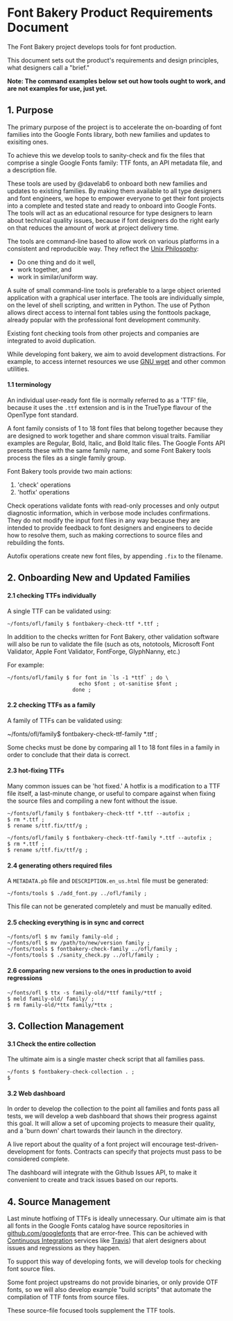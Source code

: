 # Font Bakery Product Requirements Document

The Font Bakery project develops tools for font production.

This document sets out the product's requirements and design principles, what designers call a "brief."

**Note: The command examples below set out how tools ought to work, and are not examples for use, just yet.**

## 1. Purpose

The primary purpose of the project is to accelerate the on-boarding of font families into the Google Fonts library, both new families and updates to exisiting ones. 

To achieve this we develop tools to sanity-check and fix the files that comprise a single Google Fonts family: TTF fonts, an API metadata file, and a description file. 

These tools are used by @davelab6 to onboard both new families and updates to existing families. 
By making them available to all type designers and font engineers, we hope to empower everyone to get their font projects into a complete and tested state and ready to onboard into Google Fonts. 
The tools will act as an educational resource for type designers to learn about technical quality issues, because if font designers do the right early on that reduces the amount of work at project delivery time. 

The tools are command-line based to allow work on various platforms in a consistent and reproducible way.
They reflect the [Unix Philosophy](https://en.wikipedia.org/wiki/Unix_philosophy):

* Do one thing and do it well, 
* work together, and
* work in similar/uniform way.

A suite of small command-line tools is preferable to a large object oriented application with a graphical user interface.
The tools are individually simple, on the level of shell scripting, and written in Python. 
The use of Python allows direct access to internal font tables using the fonttools package, already popular with the professional font development community. 

Existing font checking tools from other projects and companies are integrated to avoid duplication. 

While developing font bakery, we aim to avoid development distractions. 
For example, to access internet resources we use [GNU wget](https://en.wikipedia.org/wiki/Wget) and other common utilities.

#### 1.1 terminology

An individual user-ready font file is normally referred to as a 'TTF' file, because it uses the `.ttf` extension and is in the TrueType flavour of the OpenType font standard.

A font family consists of 1 to 18 font files that belong together because they are designed to work together and share common visual traits. 
Familiar examples are Regular, Bold, Italic, and Bold Italic files.
The Google Fonts API presents these with the same family name, and some Font Bakery tools process the files as a single family group. 

Font Bakery tools provide two main actions:

1. 'check' operations
2. 'hotfix' operations

Check operations validate fonts with read-only processes and only output diagnostic information, which in verbose mode includes confirmations.
They do not modify the input font files in any way because they are intended to provide feedback to font designers and engineers to decide how to resolve them, such as making corrections to source files and rebuilding the fonts.

Autofix operations create new font files, by appending `.fix` to the filename. 

## 2. Onboarding New and Updated Families

#### 2.1 checking TTFs individually

A single TTF can be validated using:

    ~/fonts/ofl/family $ fontbakery-check-ttf *.ttf ;

In addition to the checks written for Font Bakery, other validation software will also be run to validate the file (such as ots, nototools, Microsoft Font Validator, Apple Font Validator, FontForge, GlyphNanny, etc.)

For example:

    ~/fonts/ofl/family $ for font in `ls -1 *ttf` ; do \
                           echo $font ; ot-sanitise $font ; 
                         done ;

#### 2.2 checking TTFs as a family

A family of TTFs can be validated using:

  ~/fonts/ofl/family$ fontbakery-check-ttf-family *.ttf ;

Some checks must be done by comparing all 1 to 18 font files in a family in order to conclude that their data is correct.

#### 2.3 hot-fixing TTFs

Many common issues can be 'hot fixed.'
A hotfix is a modification to a TTF file itself, a last-minute change, or useful to compare against when fixing the source files and compiling a new font without the issue.

    ~/fonts/ofl/family $ fontbakery-check-ttf *.ttf --autofix ;
    $ rm *.ttf ;
    $ rename s/ttf.fix/ttf/g ;

    ~/fonts/ofl/family $ fontbakery-check-ttf-family *.ttf --autofix ;
    $ rm *.ttf ;
    $ rename s/ttf.fix/ttf/g ;

#### 2.4 generating others required files

A `METADATA.pb` file and `DESCRIPTION.en_us.html` file must be generated:

    ~/fonts/tools $ ./add_font.py ../ofl/family ;

This file can not be generated completely and must be manually edited. 

#### 2.5 checking everything is in sync and correct

    ~/fonts/ofl $ mv family family-old ;
    ~/fonts/ofl $ mv /path/to/new/version family ;
    ~/fonts/tools $ fontbakery-check-family ../ofl/family ;
    ~/fonts/tools $ ./sanity_check.py ../ofl/family ;

#### 2.6 comparing new versions to the ones in production to avoid regressions

    ~/fonts/ofl $ ttx -s family-old/*ttf family/*ttf ;
    $ meld family-old/ family/ ;
    $ rm family-old/*ttx family/*ttx ;

## 3. Collection Management

#### 3.1 Check the entire collection

The ultimate aim is a single master check script that all families pass.

    ~/fonts $ fontbakery-check-collection . ;
    $ 

#### 3.2 Web dashboard

In order to develop the collection to the point all families and fonts pass all tests, we will develop a web dashboard that shows their progress against this goal. 
It will allow a set of upcoming projects to measure their quality, and a 'burn down' chart towards their launch in the directory. 

A live report about the quality of a font project will encourage test-driven-development for fonts. 
Contracts can specify that projects must pass to be considered complete.

The dashboard will integrate with the Github Issues API, to make it convenient to create and track issues based on our reports.

## 4. Source Management

Last minute hotfixing of TTFs is ideally unnecessary. 
Our ultimate aim is that all fonts in the Google Fonts catalog have source repositories in [github.com/googlefonts](https://github.com/googlefonts) that are error-free. 
This can be achieved with [Continuous Integration](https://en.wikipedia.org/wiki/Continuous_integration) services like [Travis](https://www.travis-ci.org)) that alert designers about issues and regressions as they happen.

To support this way of developing fonts, we will develop tools for checking font source files.

Some font project upstreams do not provide binaries, or only provide OTF fonts, so we will also develop example "build scripts" that automate the compilation of TTF fonts from source files.

These source-file focused tools supplement the TTF tools. 
